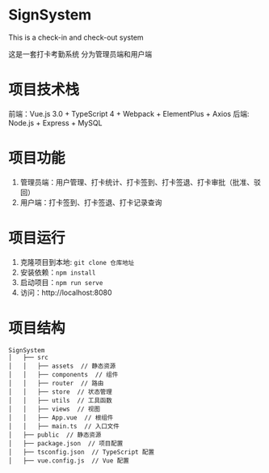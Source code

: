 # SignSystem
This is a check-in and check-out system

这是一套打卡考勤系统
分为管理员端和用户端

# 项目技术栈
前端：Vue.js 3.0 + TypeScript 4 + Webpack + ElementPlus + Axios
后端: Node.js + Express + MySQL

# 项目功能
1. 管理员端：用户管理、打卡统计、打卡签到、打卡签退、打卡审批（批准、驳回）
2. 用户端：打卡签到、打卡签退、打卡记录查询

# 项目运行
1. 克隆项目到本地: `git clone 仓库地址`
2. 安装依赖：`npm install`
3. 启动项目：`npm run serve`
4. 访问：http://localhost:8080

# 项目结构
```
SignSystem
│   ├── src
│   │   ├── assets  // 静态资源
│   │   ├── components  // 组件
│   │   ├── router  // 路由
│   │   ├── store  // 状态管理
│   │   ├── utils  // 工具函数
│   │   ├── views  // 视图
│   │   ├── App.vue  // 根组件
│   │   ├── main.ts  // 入口文件
│   ├── public  // 静态资源
│   ├── package.json  // 项目配置
│   ├── tsconfig.json  // TypeScript 配置
│   ├── vue.config.js  // Vue 配置

